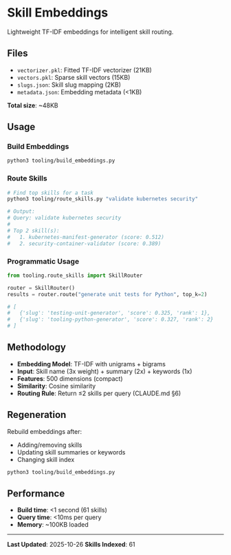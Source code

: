 # Skill Embeddings

Lightweight TF-IDF embeddings for intelligent skill routing.

## Files

- `vectorizer.pkl`: Fitted TF-IDF vectorizer (21KB)
- `vectors.pkl`: Sparse skill vectors (15KB)
- `slugs.json`: Skill slug mapping (2KB)
- `metadata.json`: Embedding metadata (<1KB)

**Total size**: ~48KB

## Usage

### Build Embeddings

```bash
python3 tooling/build_embeddings.py
```

### Route Skills

```bash
# Find top skills for a task
python3 tooling/route_skills.py "validate kubernetes security"

# Output:
# Query: validate kubernetes security
#
# Top 2 skill(s):
#   1. kubernetes-manifest-generator (score: 0.512)
#   2. security-container-validator (score: 0.389)
```

### Programmatic Usage

```python
from tooling.route_skills import SkillRouter

router = SkillRouter()
results = router.route("generate unit tests for Python", top_k=2)

# [
#   {'slug': 'testing-unit-generator', 'score': 0.325, 'rank': 1},
#   {'slug': 'tooling-python-generator', 'score': 0.327, 'rank': 2}
# ]
```

## Methodology

- **Embedding Model**: TF-IDF with unigrams + bigrams
- **Input**: Skill name (3x weight) + summary (2x) + keywords (1x)
- **Features**: 500 dimensions (compact)
- **Similarity**: Cosine similarity
- **Routing Rule**: Return ≤2 skills per query (CLAUDE.md §6)

## Regeneration

Rebuild embeddings after:
- Adding/removing skills
- Updating skill summaries or keywords
- Changing skill index

```bash
python3 tooling/build_embeddings.py
```

## Performance

- **Build time**: <1 second (61 skills)
- **Query time**: <10ms per query
- **Memory**: ~100KB loaded

---

**Last Updated**: 2025-10-26
**Skills Indexed**: 61
